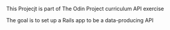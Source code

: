 This Projecjt is part of The Odin Project curriculum API exercise

The goal is to set up a Rails app to be a data-producing API
